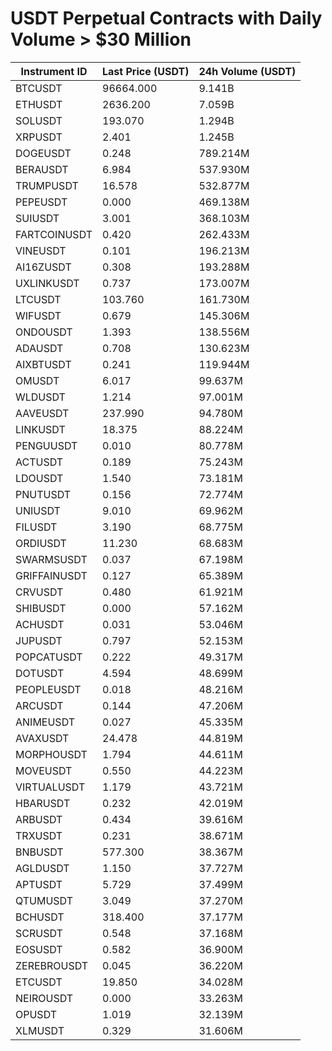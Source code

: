 # USDT Perpetual Contracts with Daily Volume > $30 Million

| Instrument ID | Last Price (USDT) | 24h Volume (USDT) |
|---------------|-------------------|-------------------|
| BTCUSDT | 96664.000 | 9.141B |
| ETHUSDT | 2636.200 | 7.059B |
| SOLUSDT | 193.070 | 1.294B |
| XRPUSDT | 2.401 | 1.245B |
| DOGEUSDT | 0.248 | 789.214M |
| BERAUSDT | 6.984 | 537.930M |
| TRUMPUSDT | 16.578 | 532.877M |
| PEPEUSDT | 0.000 | 469.138M |
| SUIUSDT | 3.001 | 368.103M |
| FARTCOINUSDT | 0.420 | 262.433M |
| VINEUSDT | 0.101 | 196.213M |
| AI16ZUSDT | 0.308 | 193.288M |
| UXLINKUSDT | 0.737 | 173.007M |
| LTCUSDT | 103.760 | 161.730M |
| WIFUSDT | 0.679 | 145.306M |
| ONDOUSDT | 1.393 | 138.556M |
| ADAUSDT | 0.708 | 130.623M |
| AIXBTUSDT | 0.241 | 119.944M |
| OMUSDT | 6.017 | 99.637M |
| WLDUSDT | 1.214 | 97.001M |
| AAVEUSDT | 237.990 | 94.780M |
| LINKUSDT | 18.375 | 88.224M |
| PENGUUSDT | 0.010 | 80.778M |
| ACTUSDT | 0.189 | 75.243M |
| LDOUSDT | 1.540 | 73.181M |
| PNUTUSDT | 0.156 | 72.774M |
| UNIUSDT | 9.010 | 69.962M |
| FILUSDT | 3.190 | 68.775M |
| ORDIUSDT | 11.230 | 68.683M |
| SWARMSUSDT | 0.037 | 67.198M |
| GRIFFAINUSDT | 0.127 | 65.389M |
| CRVUSDT | 0.480 | 61.921M |
| SHIBUSDT | 0.000 | 57.162M |
| ACHUSDT | 0.031 | 53.046M |
| JUPUSDT | 0.797 | 52.153M |
| POPCATUSDT | 0.222 | 49.317M |
| DOTUSDT | 4.594 | 48.699M |
| PEOPLEUSDT | 0.018 | 48.216M |
| ARCUSDT | 0.144 | 47.206M |
| ANIMEUSDT | 0.027 | 45.335M |
| AVAXUSDT | 24.478 | 44.819M |
| MORPHOUSDT | 1.794 | 44.611M |
| MOVEUSDT | 0.550 | 44.223M |
| VIRTUALUSDT | 1.179 | 43.721M |
| HBARUSDT | 0.232 | 42.019M |
| ARBUSDT | 0.434 | 39.616M |
| TRXUSDT | 0.231 | 38.671M |
| BNBUSDT | 577.300 | 38.367M |
| AGLDUSDT | 1.150 | 37.727M |
| APTUSDT | 5.729 | 37.499M |
| QTUMUSDT | 3.049 | 37.270M |
| BCHUSDT | 318.400 | 37.177M |
| SCRUSDT | 0.548 | 37.168M |
| EOSUSDT | 0.582 | 36.900M |
| ZEREBROUSDT | 0.045 | 36.220M |
| ETCUSDT | 19.850 | 34.028M |
| NEIROUSDT | 0.000 | 33.263M |
| OPUSDT | 1.019 | 32.139M |
| XLMUSDT | 0.329 | 31.606M |
